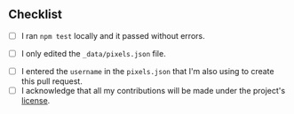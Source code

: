 <!-- Thank you for contributing a pixel to the Open Pixel Art project! -->

<!-- PIXEL CONTRIBUTIONS // START -->

## Checklist

<!-- Before submitting your pull request please make sure you checked the following tasks: -->

- [ ] I ran `npm test` locally and it passed without errors.
<!-- Delete this if the PR is for something other than a pixel -->
- [ ] I only edited the `_data/pixels.json` file.
<!-- Delete this if the PR is for something other than a pixel -->
- [ ] I entered the `username` in the `pixels.json` that I'm also using to create this pull request.
- [ ] I acknowledge that all my contributions will be made under the project's [license](../../LICENSE.md).

<!-- To check a task, put a "x" between the brackets, similar to [x] -->

<!-- PIXEL CONTRIBUTIONS // END -->

<!-- OTHER CONTRIBUTIONS // START -->


<!-- If you are contributing more than a pixel, please uncomment the part below and fill out the rest of the template -->

<!--

## Description

a short description of your pull request

## Related issues

List any related issues here


-->

<!-- OTHER CONTRIBUTIONS // END -->
